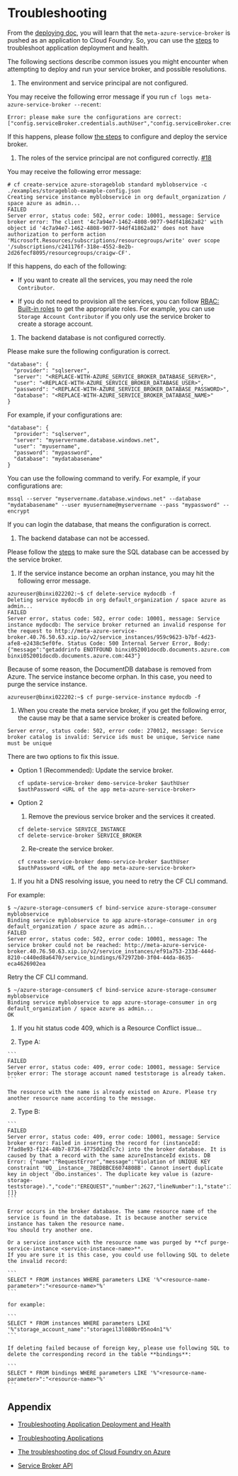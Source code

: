 # Troubleshooting

From the [deploying doc](how-admin-deploy-the-broker.md), you will learn that the `meta-azure-service-broker` is pushed as an application to Cloud Foundry. So, you can use the [steps](http://docs.cloudfoundry.org/devguide/deploy-apps/troubleshoot-app-health.html) to troubleshoot application deployment and health.

The following sections describe common issues you might encounter when attempting to deploy and run your service broker, and possible resolutions.

1. The environment and service principal are not configured.

  You may receive the following error message if you run `cf logs meta-azure-service-broker --recent`:

  ```
  Error: please make sure the configurations are correct: ["config.serviceBroker.credentials.authUser","config.serviceBroker.credentials.authPassword","config.database.provider","config.database.server","config.database.user","config.database.password","config.database.database"]
  ```

  If this happens, please follow [the steps](how-admin-deploy-the-broker.md#deploy-meta-azure-service-broker-as-an-app) to configure and deploy the service broker.

1. The roles of the service principal are not configured correctly. [#18](https://github.com/Azure/meta-azure-service-broker/issues/18)

  You may receive the following error message:

  ```
  # cf create-service azure-storageblob standard myblobservice -c ./examples/storageblob-example-config.json
  Creating service instance myblobservice in org default_organization / space azure as admin...
  FAILED
  Server error, status code: 502, error code: 10001, message: Service broker error: The client '4c7a94e7-1462-4808-9077-94df41862a82' with object id '4c7a94e7-1462-4808-9077-94df41862a82' does not have authorization to perform action 'Microsoft.Resources/subscriptions/resourcegroups/write' over scope '/subscriptions/c241176f-318e-4552-8e2b-2d26fecf8095/resourcegroups/craigw-CF'.
  ```

  If this happens, do each of the following:

  * If you want to create all the services, you may need the role `Contributor`.

  * If you do not need to provision all the services, you can follow [RBAC: Built-in roles](https://azure.microsoft.com/en-us/documentation/articles/role-based-access-built-in-roles/) to get the appropriate roles. For example, you can use `Storage Account Contributor` if you only use the service broker to create a storage account.

1. The backend database is not configured correctly.

  Please make sure the following configuration is correct.

  ```
  "database": {
    "provider": "sqlserver",
    "server": "<REPLACE-WITH-AZURE_SERVICE_BROKER_DATABASE_SERVER>",
    "user": "<REPLACE-WITH-AZURE_SERVICE_BROKER_DATABASE_USER>",
    "password": "<REPLACE-WITH-AZURE_SERVICE_BROKER_DATABASE_PASSWORD>",
    "database": "<REPLACE-WITH-AZURE_SERVICE_BROKER_DATABASE_NAME>"
  }
  ```

  For example, if your configurations are:

  ```
  "database": {
    "provider": "sqlserver",
    "server": "myservername.database.windows.net",
    "user": "myusername",
    "password": "mypassword",
    "database": "mydatabasename"
  }
  ```

  You can use the following command to verify. For example, if your configurations are:

  ```
  mssql --server "myservername.database.windows.net" --database "mydatabasename" --user myusername@myservername --pass "mypassword" --encrypt
  ```

  If you can login the database, that means the configuration is correct.

1. The backend database can not be accessed.

  Please follow the [steps](https://azure.microsoft.com/en-us/documentation/articles/sql-database-configure-firewall-settings/) to make sure the SQL database can be accessed by the service broker.

1. If the service instance become an orphan instance, you may hit the following error message.

  ```
  azureuser@binxi022202:~$ cf delete-service mydocdb -f
  Deleting service mydocdb in org default_organization / space azure as admin...
  FAILED
  Server error, status code: 502, error code: 10001, message: Service instance mydocdb: The service broker returned an invalid response for the request to http://meta-azure-service-broker.40.76.50.63.xip.io/v2/service_instances/959c9623-b7bf-4d23-afe8-e2438c5ef0fe. Status Code: 500 Internal Server Error, Body: {"message":"getaddrinfo ENOTFOUND binxi052001docdb.documents.azure.com binxi052001docdb.documents.azure.com:443"}
  ```

  Because of some reason, the DocumentDB database is removed from Azure. The service instance become orphan. In this case, you need to purge the service instance.
 
  ```
  azureuser@binxi022202:~$ cf purge-service-instance mydocdb -f
  ```
 
1. When you create the meta service broker, if you get the following error, the cause may be that a same service broker is created before.

  ```
  Server error, status code: 502, error code: 270012, message: Service broker catalog is invalid: Service ids must be unique, Service name must be unique
  ```

  There are two options to fix this issue.

  * Option 1 (Recommended): Update the service broker.

    ```
    cf update-service-broker demo-service-broker $authUser $authPassword <URL of the app meta-azure-service-broker>
    ```

  * Option 2

    1. Remove the previous service broker and the services it created.

      ```
      cf delete-service SERVICE_INSTANCE
      cf delete-service-broker SERVICE_BROKER
      ```

    2. Re-create the service broker.

      ```
      cf create-service-broker demo-service-broker $authUser $authPassword <URL of the app meta-azure-service-broker>
      ```

1. If you hit a DNS resolving issue, you need to retry the CF CLI command.

  For example:

  ```
  $ ~/azure-storage-consumer$ cf bind-service azure-storage-consumer myblobservice
  Binding service myblobservice to app azure-storage-consumer in org default_organization / space azure as admin...
  FAILED
  Server error, status code: 502, error code: 10001, message: The service broker could not be reached: http://meta-azure-service-broker.40.76.50.63.xip.io/v2/service_instances/ef91a753-233d-444d-8210-c440ed8a6470/service_bindings/672972b0-3f04-44da-8635-eca4626902ea
  ```

  Retry the CF CLI command.

  ```
  $ ~/azure-storage-consumer$ cf bind-service azure-storage-consumer myblobservice
  Binding service myblobservice to app azure-storage-consumer in org default_organization / space azure as admin...
  OK
  ```

1. If you hit status code 409, which is a Resource Conflict issue...

  1. Type A:
  
    ```
    FAILED
    Server error, status code: 409, error code: 10001, message: Service broker error: The storage account named teststorage is already taken.
    ```
  
    The resource with the name is already existed on Azure. Please try another resource name according to the message.
    
  2. Type B:
  
    ```
    FAILED
    Server error, status code: 409, error code: 10001, message: Service broker error: Failed in inserting the record for (instanceId: 7fad8e93-f124-48b7-8736-47750d2d7c7c) into the broker database. It is caused by that a record with the same azureInstanceId exists. DB Error: {"name":"RequestError","message":"Violation of UNIQUE KEY constraint 'UQ__instance__78EDBBCE6074808B'. Cannot insert duplicate key in object 'dbo.instances'. The duplicate key value is (azure-storage-teststorage).","code":"EREQUEST","number":2627,"lineNumber":1,"state":1,"class":14,"serverName":"testsql","procName":"","precedingErrors":[]}
    ```

    Error occurs in the broker database. The same resource name of the service is found in the database. It is because another service instance has taken the resource name.
    You should try another one.
  
    Or a service instance with the resource name was purged by **cf purge-service-instance <service-instance-name>**.
    If you are sure it is this case, you could use following SQL to delete the invalid record:
  
    ```
    SELECT * FROM instances WHERE parameters LIKE '%"<resource-name-parameter>":"<resource-name>"%'
    ```
    
    for example:
  
    ```
    SELECT * FROM instances WHERE parameters LIKE '%"storage_account_name":"storageil3l080br05no4n1"%'
    ```
  
    If deleting failed because of foreign key, please use following SQL to delete the corresponding record in the table **bindings**:
  
    ```
    SELECT * FROM bindings WHERE parameters LIKE '%"<resource-name-parameter>":"<resource-name>"%'
    ```
  
## Appendix

* [Troubleshooting Application Deployment and Health](http://docs.cloudfoundry.org/devguide/deploy-apps/troubleshoot-app-health.html)

* [Troubleshooting Applications](http://docs.cloudfoundry.org/running/troubleshooting/troubleshooting-apps.html)

* [The troubleshooting doc of Cloud Foundry on Azure](https://github.com/cloudfoundry-incubator/bosh-azure-cpi-release/blob/master/docs/additional-information/troubleshooting.md)

* [Service Broker API](http://docs.cloudfoundry.org/services/api.html)
